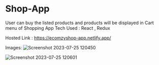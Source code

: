 # Shop-App
User can buy the listed products and products will be displayed in Cart menu of Shopping App
Tech Used : React , Redux

Hosted Link : https://ecomzyshop-app.netlify.app/

Images:
![Screenshot 2023-07-25 120450](https://github.com/Ashish5692/Shop-App/assets/92576127/7c430a91-aa31-4162-8183-7edb69f5ed72)

![Screenshot 2023-07-25 120601](https://github.com/Ashish5692/Shop-App/assets/92576127/9e605ca2-9f99-4019-b7a4-8fa1fe1e30dc)
